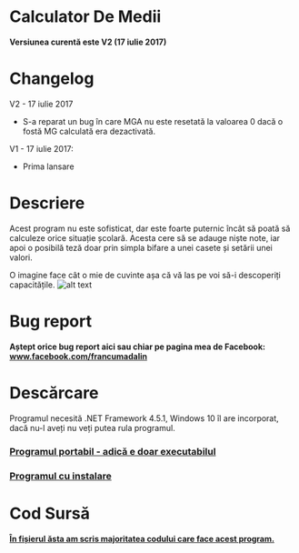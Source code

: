 # Calculator De Medii
**Versiunea curentă este V2 (17 iulie 2017)**

# Changelog

V2 - 17 iulie 2017
* S-a reparat un bug în care MGA nu este resetată la valoarea 0 dacă o fostă MG calculată era dezactivată.

V1 - 17 iulie 2017: 
* Prima lansare

# Descriere

Acest program nu este sofisticat, dar este foarte puternic încât să poată să calculeze orice situație școlară.
Acesta cere să se adauge niște note, iar apoi o posibilă teză doar prin simpla bifare a unei casete și setării unei valori.

O imagine face cât o mie de cuvinte așa că vă las pe voi să-i descoperiți capacitățile.
![alt text](http://i.imgur.com/sLeRWhs.png)

# Bug report

**Aștept orice bug report aici sau chiar pe pagina mea de Facebook: www.facebook.com/francumadalin**

# Descărcare

Programul necesită .NET Framework 4.5.1, Windows 10 îl are incorporat, dacă nu-l aveți nu veți putea rula programul.

### [Programul portabil - adică e doar executabilul](https://github.com/Ursawarlord/Calculator-de-medii/raw/master/Descarcare/Calculator%20de%20medii%20V2.exe)

### [Programul cu instalare](https://github.com/Ursawarlord/Calculator-de-medii/raw/master/Descarcare/Calculator%20de%20medii_V2_Install.rar)

# Cod Sursă

#### [În fișierul ăsta am scris majoritatea codului care face acest program.](https://github.com/Ursawarlord/Calculator-de-medii/blob/master/Form1.cs)
